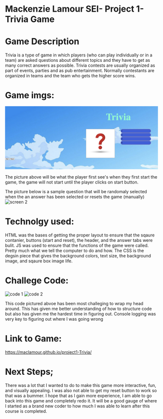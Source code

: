 # Mackenzie Lamour SEI- Project 1- Trivia Game 

# Game Description
Trivia is a type of game in which players (who can play individually or in a team) are asked questions about different topics and they have to get as many correct answers as possible. Trivia contests are usually organized as part of events, parties and as pub entertainment. Normally contestants are organized in teams and the team who gets the higher score wins.

# Game imgs:

![](imgs/screen1.png)



The picture above will be what the player first see's when they first start the game, the game will not start until the player clicks on start button. 

The picture below is a sample question that will be randomaly selected when the an answer has been selected or resets the game (manually)
![screen 2](https://user-images.githubusercontent.com/16377912/184913111-81f1a27a-1620-478b-bdf1-551b0567eb96.png)


# Technolgy used: 
HTML was the bases of getting the proper layout to ensure that the sqaure contanier, buttons (start and reset), the header, and the answer tabs were bulit. JS was used to ensure that the functions of the game were called. Pretty much what we tell the computer to do and how. The CSS is the degsin piece that gives the background colors, text size, the background image, and sqaure box image life. 

# Challege Code:

![code 1](https://user-images.githubusercontent.com/16377912/184912914-4c065ce9-a01e-4e81-8950-3bf863174cf5.png)
![code 2](https://user-images.githubusercontent.com/16377912/184912919-baa3d10e-900f-4c16-ad6c-337d3d810cbc.png)

This code pictured abvoe has been most challeging to wrap my head around. This has given me better understanding of how to structure code but also has given me the hardest time in figuring out. Console logging was very key to figuring out where I was going wrong

# Link to Game:
https://maclamour.github.io/project1-Trivia/
# Next Steps; 

There was a lot that I wanted to do to make this game more interactive, fun, and visually appealing. I was also not able to get my reset button to work so that was a bummer. I hope that as I gain more experience, I am able to go back into this game and completely redo it. It will be a good gauge of where I started as a brand new coder to how much I was able to learn after this course is completed. 
